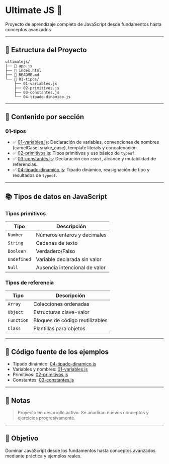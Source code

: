 # Ultimate JS 🚀

Proyecto de aprendizaje completo de JavaScript desde fundamentos hasta conceptos avanzados.

---

## 📂 Estructura del Proyecto

```
ultimatejs/
├── 📄 app.js
├── 📄 index.html
├── 📄 README.md
└── 📁 01-tipos/
    ├── 01-variables.js
    ├── 02-primitivos.js
    ├── 03-constantes.js
    └── 04-tipado-dinamico.js
```

---

## 📖 Contenido por sección

### 01-tipos
- ✅ [01-variables.js](01-tipos/01-variables.js): Declaración de variables, convenciones de nombres (camelCase, snake_case), template literals y concatenación.
- ✅ [02-primitivos.js](01-tipos/02-primitivos.js): Tipos primitivos y uso básico de `typeof`.
- ✅ [03-constantes.js](01-tipos/03-constantes.js): Declaración con `const`, alcance y mutabilidad de referencias.
- ✅ [04-tipado-dinamico.js](01-tipos/04-tipado-dinamico.js): Tipado dinámico, reasignación de tipo y resultados de `typeof`.

---

## 📚 Tipos de datos en JavaScript

### Tipos primitivos
| Tipo | Descripción |
|------|-------------|
| `Number` | Números enteros y decimales |
| `String` | Cadenas de texto |
| `Boolean` | Verdadero/Falso |
| `Undefined` | Variable declarada sin valor |
| `Null` | Ausencia intencional de valor |

### Tipos de referencia
| Tipo | Descripción |
|------|-------------|
| `Array` | Colecciones ordenadas |
| `Object` | Estructuras clave-valor |
| `Function` | Bloques de código reutilizables |
| `Class` | Plantillas para objetos |

---

## 🔗 Código fuente de los ejemplos

- Tipado dinámico: [04-tipado-dinamico.js](01-tipos/04-tipado-dinamico.js)
- Variables y nombres: [01-variables.js](01-tipos/01-variables.js)
- Primitivos: [02-primitivos.js](01-tipos/02-primitivos.js)
- Constantes: [03-constantes.js](01-tipos/03-constantes.js)

---

## 📝 Notas

> Proyecto en desarrollo activo. Se añadirán nuevos conceptos y ejercicios progresivamente.

---

## 🎯 Objetivo

Dominar JavaScript desde los fundamentos hasta conceptos avanzados mediante práctica y ejemplos reales.